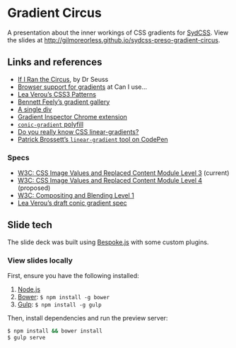 # Gradient Circus

A presentation about the inner workings of CSS gradients for [SydCSS](http://sydcss.com).
View the slides at <http://gilmoreorless.github.io/sydcss-preso-gradient-circus>.

## Links and references

* [If I Ran the Circus](https://amazon.com/???), by Dr Seuss
* [Browser support for gradients](http://caniuse.com/#feat=css-gradients) at Can I use...
* [Lea Verou’s CSS3 Patterns](http://lea.verou.me/css3patterns/)
* [Bennett Feely’s gradient gallery](http://bennettfeely.com/gradients/)
* [A single div](http://a.singlediv.com/)
* [Gradient Inspector Chrome extension](https://chrome.google.com/webstore/detail/css-gradient-inspector/blklpjonlhpakchaahdnkcjkfmccmdik)
* [`conic-gradient` polyfill](https://leaverou.github.io/conic-gradient/)
* [Do you really know CSS linear-gradients?](https://medium.com/@patrickbrosset/do-you-really-understand-css-linear-gradients-631d9a895caf)
* [Patrick Brossett’s `linear-gradient` tool on CodePen](http://codepen.io/captainbrosset/pen/ByqRMB)

### Specs

* [W3C: CSS Image Values and Replaced Content Module Level 3](http://dev.w3.org/csswg/css-images/) (current)
* [W3C: CSS Image Values and Replaced Content Module Level 4](http://dev.w3.org/csswg/css-images-4/) (proposed)
* [W3C: Compositing and Blending Level 1](http://dev.w3.org/fxtf/compositing-1/)
* [Lea Verou’s draft conic gradient spec](http://lea.verou.me/specs/conical-gradient/)


## Slide tech

The slide deck was built using [Bespoke.js](http://markdalgleish.com/projects/bespoke.js) with some custom plugins.

### View slides locally

First, ensure you have the following installed:

1. [Node.js](http://nodejs.org)
2. [Bower](http://bower.io): `$ npm install -g bower`
3. [Gulp](http://gulpjs.com): `$ npm install -g gulp`

Then, install dependencies and run the preview server:

```bash
$ npm install && bower install
$ gulp serve
```
